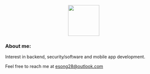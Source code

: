 <div id="header" align="center">
  <img src="https://media.giphy.com/media/M9gbBd9nbDrOTu1Mqx/giphy.gif" width="100"/>
</div>

### About me:

Interest in backend, security/software and mobile app development.


Feel free to reach me at esong28@outlook.com
